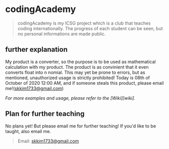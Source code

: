 # codingAcademy
> codingAcademy is my ICSG project which is a club that teaches coding internationally. The progress of each student can be seen, but no personal informations are made public.

## further explanation

My product is a converter, so the purpose is to be used as mathematical calculation with my product. The product is as convinient that it even converts float into n nomial. This may yet be prone to errors, but as mentioned, unauthorized usage is strictly prohibited! Today is 08th of October of 2020 12:00 AM, and if someone steals this product, please email me!(skkim1733@gmail.com)

_For more examples and usage, please refer to the [Wiki][wiki]._

## Plan for further teaching

No plans yet! But please email me for further teaching! If you'd like to be taught, also email me. 
> Email: skkim1733@gmail.com

